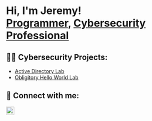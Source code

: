 <h1>Hi, I'm Jeremy! <br/><a href="https://github.com/Jbloom76">Programmer</a>, <a href="https://www.linkedin.com/in/jeremy-bloom-51410106/">Cybersecurity Professional</a>

<h2>👨‍💻 Cybersecurity Projects:</h2>


  - [Active Directory Lab](https://github.com/joshmadakor1/Algorithms-Practice)
  - [Obligitory Hello World Lab](https://github.com/joshmadakor1/Algorithms-Practice)




<h2> 🤳 Connect with me:</h2>


[<img align="left" alt="JoshMadakor | LinkedIn" width="22px" src="https://cdn.jsdelivr.net/npm/simple-icons@v3/icons/linkedin.svg" />][linkedin]



[linkedin]: https://www.linkedin.com/in/jeremy-bloom-51410106

<!--
**Jbloom76/Jbloom76** is a ✨ _special_ ✨ repository because its `README.md` (this file) appears on your GitHub profile.

Here are some ideas to get you started:

- 🔭 I’m currently working on ...
- 🌱 I’m currently learning ...
- 👯 I’m looking to collaborate on ...
- 🤔 I’m looking for help with ...
- 💬 Ask me about ...
- 📫 How to reach me: ...
- 😄 Pronouns: ...
- ⚡ Fun fact: ...
-->
